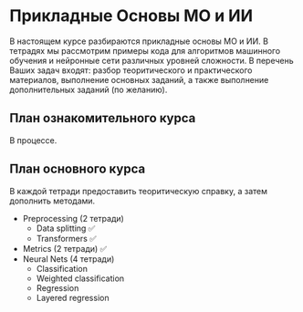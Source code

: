 # Прикладные Основы МО и ИИ

В настоящем курсе разбираются прикладные основы МО и ИИ. В тетрадях мы 
рассмотрим примеры кода для алгоритмов машинного обучения и нейронные сети 
различных уровней сложности. В перечень Ваших задач входят: разбор 
теоритического и практического материалов, выполнение основных заданий, а также 
выполнение дополнительных заданий (по желанию).

## План ознакомительного курса

В процессе.

## План основного курса

В каждой тетради предоставить теоритическую справку, а затем дополнить методами.

* Preprocessing (2 тетради)
  - Data splitting ✅
  - Transformers ✅
* Metrics (2 тетради) ✅
* Neural Nets (4 тетради)
  - Classification
  - Weighted classification
  - Regression
  - Layered regression
